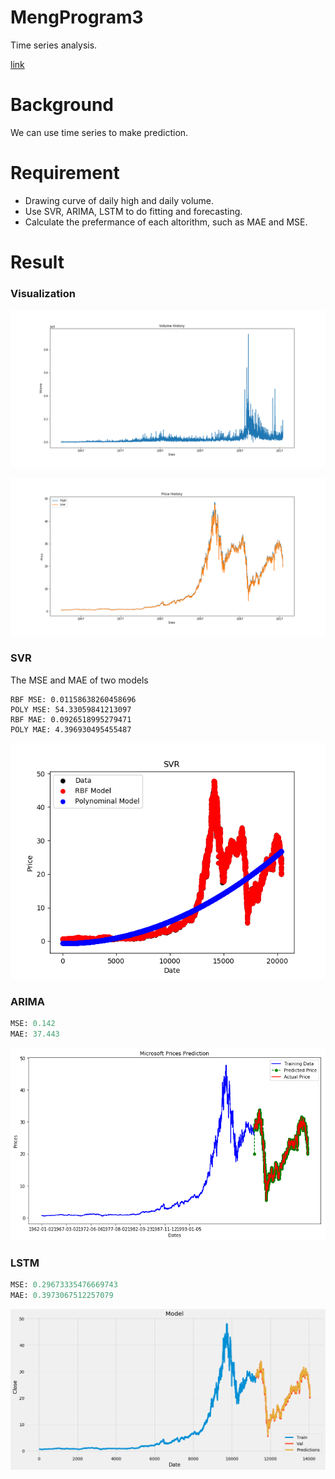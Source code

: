 # MengProgram3
Time series analysis.

[link](https://en.wikipedia.org/wiki/Time_series)

# Background

We can use time series to make prediction.

# Requirement
* Drawing curve of daily high and daily volume.
* Use SVR, ARIMA, LSTM to do fitting and forecasting. 
* Calculate the prefermance of each altorithm, such as MAE and MSE.

# Result

### Visualization

![image](https://github.com/OneCircle1/MengProgram3/blob/master/visualization/png/Volume.png)

![image](https://github.com/OneCircle1/MengProgram3/blob/master/visualization/png/HL.png)

### SVR

The MSE and MAE of two models

```
RBF MSE: 0.01158638260458696
POLY MSE: 54.33059841213097
RBF MAE: 0.0926518995279471
POLY MAE: 4.396930495455487
```

![image](https://github.com/OneCircle1/MengProgram3/blob/master/SVR/png/SVR.png)

### ARIMA

```python 
MSE: 0.142
MAE: 37.443
```

![image](https://github.com/OneCircle1/MengProgram3/blob/master/ARIMA/png/ARIMA.png)

### LSTM

```python
MSE: 0.29673335476669743
MAE: 0.3973067512257079
```

![image](https://github.com/OneCircle1/MengProgram3/blob/master/LSTM/png/LSTM.png)